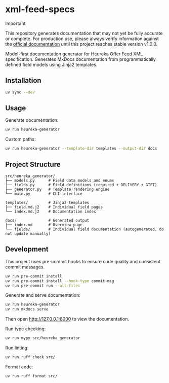 # xml-feed-specs

> [!IMPORTANT]
> This repository generates documentation that may not yet be fully accurate or complete. For production use, please always verify information against the [official documentation](https://sluzby.heureka.cz/napoveda/xml-feed/) until this project reaches stable version v1.0.0.

Model-first documentation generator for Heureka Offer Feed XML specification. Generates MkDocs documentation from programmatically defined field models using Jinja2 templates.

## Installation

```bash
uv sync --dev
```

## Usage

Generate documentation:

```bash
uv run heureka-generator
```

Custom paths:

```bash
uv run heureka-generator --template-dir templates --output-dir docs
```

## Project Structure

```
src/heureka_generator/
├── models.py      # Field data models and enums
├── fields.py      # Field definitions (required + DELIVERY + GIFT)
├── generator.py   # Template rendering engine
└── main.py        # CLI interface

templates/         # Jinja2 templates
├── field.md.j2    # Individual field pages
└── index.md.j2    # Documentation index

docs/              # Generated output
├── index.md       # Overview page
└── fields/        # Individual field documentation (autogenerated, do not update manually)
```

## Development

This project uses pre-commit hooks to ensure code quality and consistent commit messages.

```bash
uv run pre-commit install
uv run pre-commit install --hook-type commit-msg
uv run pre-commit run --all-files
```

Generate and serve documentation:

```bash
uv run heureka-generator
uv run mkdocs serve
```

Then open http://127.0.0.1:8000 to view the documentation.

Run type checking:

```bash
uv run mypy src/heureka_generator
```

Run linting:

```bash
uv run ruff check src/
```

Format code:

```bash
uv run ruff format src/
```
